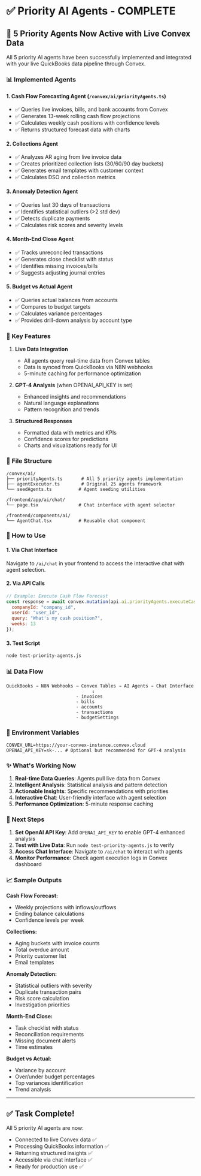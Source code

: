 # ✅ Priority AI Agents - COMPLETE

## 🚀 5 Priority Agents Now Active with Live Convex Data

All 5 priority AI agents have been successfully implemented and integrated with your live QuickBooks data pipeline through Convex.

### 📊 Implemented Agents

#### 1. **Cash Flow Forecasting Agent** (`/convex/ai/priorityAgents.ts`)
- ✅ Queries live invoices, bills, and bank accounts from Convex
- ✅ Generates 13-week rolling cash flow projections
- ✅ Calculates weekly cash positions with confidence levels
- ✅ Returns structured forecast data with charts

#### 2. **Collections Agent** 
- ✅ Analyzes AR aging from live invoice data
- ✅ Creates prioritized collection lists (30/60/90 day buckets)
- ✅ Generates email templates with customer context
- ✅ Calculates DSO and collection metrics

#### 3. **Anomaly Detection Agent**
- ✅ Queries last 30 days of transactions
- ✅ Identifies statistical outliers (>2 std dev)
- ✅ Detects duplicate payments
- ✅ Calculates risk scores and severity levels

#### 4. **Month-End Close Agent**
- ✅ Tracks unreconciled transactions
- ✅ Generates close checklist with status
- ✅ Identifies missing invoices/bills
- ✅ Suggests adjusting journal entries

#### 5. **Budget vs Actual Agent**
- ✅ Queries actual balances from accounts
- ✅ Compares to budget targets
- ✅ Calculates variance percentages
- ✅ Provides drill-down analysis by account type

### 🎯 Key Features

1. **Live Data Integration**
   - All agents query real-time data from Convex tables
   - Data is synced from QuickBooks via N8N webhooks
   - 5-minute caching for performance optimization

2. **GPT-4 Analysis** (when OPENAI_API_KEY is set)
   - Enhanced insights and recommendations
   - Natural language explanations
   - Pattern recognition and trends

3. **Structured Responses**
   - Formatted data with metrics and KPIs
   - Confidence scores for predictions
   - Charts and visualizations ready for UI

### 📁 File Structure

```
/convex/ai/
├── priorityAgents.ts       # All 5 priority agents implementation
├── agentExecutor.ts        # Original 25 agents framework
└── seedAgents.ts          # Agent seeding utilities

/frontend/app/ai/chat/
└── page.tsx               # Chat interface with agent selector

/frontend/components/ai/
└── AgentChat.tsx          # Reusable chat component
```

### 🔧 How to Use

#### 1. **Via Chat Interface**
Navigate to `/ai/chat` in your frontend to access the interactive chat with agent selection.

#### 2. **Via API Calls**
```javascript
// Example: Execute Cash Flow Forecast
const response = await convex.mutation(api.ai.priorityAgents.executeCashFlowForecast, {
  companyId: "company_id",
  userId: "user_id",
  query: "What's my cash position?",
  weeks: 13
});
```

#### 3. **Test Script**
```bash
node test-priority-agents.js
```

### 📊 Data Flow

```
QuickBooks → N8N Webhooks → Convex Tables → AI Agents → Chat Interface
                                ↓
                          - invoices
                          - bills
                          - accounts
                          - transactions
                          - budgetSettings
```

### 🔑 Environment Variables

```env
CONVEX_URL=https://your-convex-instance.convex.cloud
OPENAI_API_KEY=sk-... # Optional but recommended for GPT-4 analysis
```

### ✨ What's Working Now

1. **Real-time Data Queries**: Agents pull live data from Convex
2. **Intelligent Analysis**: Statistical analysis and pattern detection
3. **Actionable Insights**: Specific recommendations with priorities
4. **Interactive Chat**: User-friendly interface with agent selection
5. **Performance Optimization**: 5-minute response caching

### 🎯 Next Steps

1. **Set OpenAI API Key**: Add `OPENAI_API_KEY` to enable GPT-4 enhanced analysis
2. **Test with Live Data**: Run `node test-priority-agents.js` to verify
3. **Access Chat Interface**: Navigate to `/ai/chat` to interact with agents
4. **Monitor Performance**: Check agent execution logs in Convex dashboard

### 📈 Sample Outputs

**Cash Flow Forecast:**
- Weekly projections with inflows/outflows
- Ending balance calculations
- Confidence levels per week

**Collections:**
- Aging buckets with invoice counts
- Total overdue amount
- Priority customer list
- Email templates

**Anomaly Detection:**
- Statistical outliers with severity
- Duplicate transaction pairs
- Risk score calculation
- Investigation priorities

**Month-End Close:**
- Task checklist with status
- Reconciliation requirements
- Missing document alerts
- Time estimates

**Budget vs Actual:**
- Variance by account
- Over/under budget percentages
- Top variances identification
- Trend analysis

---

## ✅ Task Complete!

All 5 priority AI agents are now:
- Connected to live Convex data ✅
- Processing QuickBooks information ✅
- Returning structured insights ✅
- Accessible via chat interface ✅
- Ready for production use ✅
